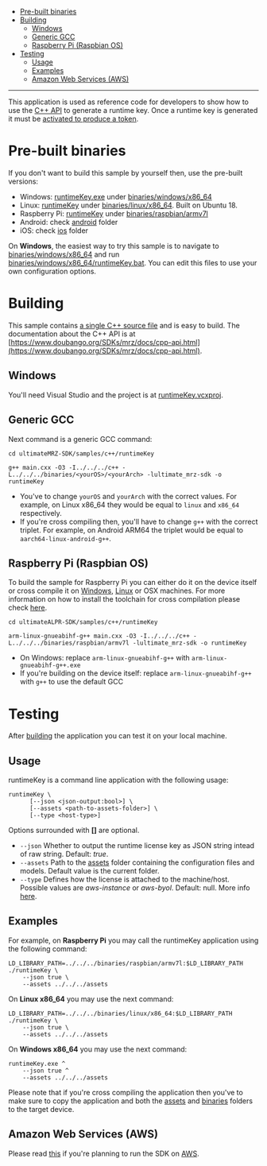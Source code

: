 - [Pre-built binaries](#prebuilt)
- [Building](#building)
  - [Windows](#building-windows)
  - [Generic GCC](#building-generic-gcc)
  - [Raspberry Pi (Raspbian OS)](#building-rpi)
- [Testing](#testing)
  - [Usage](#testing-usage)
  - [Examples](#testing-examples)
  - [Amazon Web Services (AWS)](#testing-aws)

<hr />

This application is used as reference code for developers to show how to use the [C++ API](https://www.doubango.org/SDKs/mrz/docs/cpp-api.html) to
generate a runtime key. Once a runtime key is generated it must be [activated to produce a token](https://www.doubango.org/SDKs/LicenseManager/docs/Activation_use_cases.html).

<a name="prebuilt"></a>
# Pre-built binaries #

If you don't want to build this sample by yourself then, use the pre-built versions:
 - Windows: [runtimeKey.exe](../../../binaries/windows/x86_64/runtimeKey.exe) under [binaries/windows/x86_64](../../../binaries/windows/x86_64)
 - Linux: [runtimeKey](../../../binaries/linux/x86_64/runtimeKey) under [binaries/linux/x86_64](../../../binaries/linux/x86_64). Built on Ubuntu 18.
 - Raspberry Pi: [runtimeKey](../../../binaries/raspbian/armv7l/runtimeKey) under [binaries/raspbian/armv7l](../../../binaries/raspbian/armv7l)
 - Android: check [android](../../android) folder
 - iOS: check [ios](../../ios) folder
 
On **Windows**, the easiest way to try this sample is to navigate to [binaries/windows/x86_64](../../../binaries/windows/x86_64/) and run [binaries/windows/x86_64/runtimeKey.bat](../../../binaries/windows/x86_64/runtimeKey.bat). You can edit this files to use your own configuration options.

<a name="building"></a>
# Building #

This sample contains [a single C++ source file](main.cxx) and is easy to build. The documentation about the C++ API is at [https://www.doubango.org/SDKs/mrz/docs/cpp-api.html](https://www.doubango.org/SDKs/mrz/docs/cpp-api.html).

<a name="building-windows"></a>
## Windows ##
You'll need Visual Studio and the project is at [runtimeKey.vcxproj](runtimeKey.vcxproj).

<a name="building-generic-gcc"></a>
## Generic GCC ##
Next command is a generic GCC command:
```
cd ultimateMRZ-SDK/samples/c++/runtimeKey

g++ main.cxx -O3 -I../../../c++ -L../../../binaries/<yourOS>/<yourArch> -lultimate_mrz-sdk -o runtimeKey
```
- You've to change `yourOS` and  `yourArch` with the correct values. For example, on Linux x86_64 they would be equal to `linux` and `x86_64` respectively.
- If you're cross compiling then, you'll have to change `g++` with the correct triplet. For example, on Android ARM64 the triplet would be equal to `aarch64-linux-android-g++`.

<a name="building-rpi"></a>
## Raspberry Pi (Raspbian OS) ##

To build the sample for Raspberry Pi you can either do it on the device itself or cross compile it on [Windows](../README.md#cross-compilation-rpi-install-windows), [Linux](../README.md#cross-compilation-rpi-install-ubuntu) or OSX machines. 
For more information on how to install the toolchain for cross compilation please check [here](../README.md#cross-compilation-rpi).

```
cd ultimateALPR-SDK/samples/c++/runtimeKey

arm-linux-gnueabihf-g++ main.cxx -O3 -I../../../c++ -L../../../binaries/raspbian/armv7l -lultimate_mrz-sdk -o runtimeKey
```
- On Windows: replace `arm-linux-gnueabihf-g++` with `arm-linux-gnueabihf-g++.exe`
- If you're building on the device itself: replace `arm-linux-gnueabihf-g++` with `g++` to use the default GCC

<a name="testing"></a>
# Testing #
After [building](#building) the application you can test it on your local machine.

<a name="testing-usage"></a>
## Usage ##

runtimeKey is a command line application with the following usage:
```
runtimeKey \
      [--json <json-output:bool>] \
      [--assets <path-to-assets-folder>] \
      [--type <host-type>]
```
Options surrounded with **[]** are optional.
- `--json` Whether to output the runtime license key as JSON string intead of raw string. Default: *true*.
- `--assets` Path to the [assets](../../../assets) folder containing the configuration files and models. Default value is the current folder.
- `--type` Defines how the license is attached to the machine/host. Possible values are *aws-instance* or *aws-byol*. Default: null. More info [here](../../../AWS.md).

<a name="testing-examples"></a>
## Examples ##

For example, on **Raspberry Pi** you may call the runtimeKey application using the following command:
```
LD_LIBRARY_PATH=../../../binaries/raspbian/armv7l:$LD_LIBRARY_PATH ./runtimeKey \
    --json true \
    --assets ../../../assets
```
On **Linux x86_64** you may use the next command:
```
LD_LIBRARY_PATH=../../../binaries/linux/x86_64:$LD_LIBRARY_PATH ./runtimeKey \
    --json true \
    --assets ../../../assets
```
On **Windows x86_64** you may use the next command:
```
runtimeKey.exe ^
    --json true ^
    --assets ../../../assets
```

Please note that if you're cross compiling the application then you've to make sure to copy the application and both the [assets](../../../assets) and [binaries](../../../binaries) folders to the target device.

<a name="testing-aws"></a>
## Amazon Web Services (AWS) ##
Please read [this](../../../AWS.md) if you're planning to run the SDK on [AWS](https://aws.amazon.com/). 

